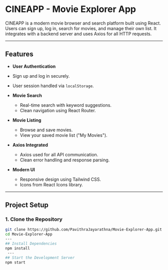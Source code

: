 # CINEAPP - Movie Explorer App

CINEAPP is a modern movie browser and search platform built using React. Users can sign up, log in, search for movies, and manage their own list. It integrates with a backend server and uses Axios for all HTTP requests.

---

## Features

-  **User Authentication**
  - Sign up and log in securely.
  - User session handled via `localStorage`.

- **Movie Search**
  - Real-time search with keyword suggestions.
  - Clean navigation using React Router.

- **Movie Listing**
  - Browse and save movies.
  - View your saved movie list ("My Movies").

- **Axios Integrated**
  - Axios used for all API communication.
  - Clean error handling and response parsing.

- **Modern UI**
  - Responsive design using Tailwind CSS.
  - Icons from React Icons library.

---

##  Project Setup

### 1. Clone the Repository

```bash
git clone https://github.com/PavithraJayarathna/Movie-Explorer-App.git
cd Movie-Explorer-App
---
## Install Dependencies
npm install
 ---
## Start the Development Server
npm start

